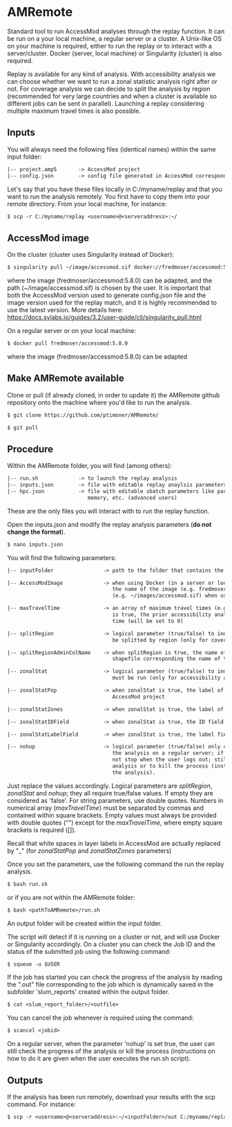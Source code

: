 # AMRemote
Standard tool to run AccessMod analyses through the replay function. It can be run on a your local machine, a regular server or a cluster. A Unix-like OS on your machine is required, either to run the replay or to interact with a server/cluster. Docker (server, local machine) or Singularity (cluster) is also required.

Replay is available for any kind of analysis. With accessibility analysis we can choose whether we want to run a zonal statistic analysis right after or not. For coverage analysis we can decide to split the analysis by region (recommended for very large countries and when a cluster is available so different jobs can be sent in parallel). Launching a replay considering multiple maximum travel times is also possible.

## Inputs

You will always need the following files (identical names) within the same input folder:

```txt 
|-- project.amp5       -> AccessMod project
|-- config.json        -> config file generated in AccessMod corresponding to the desired analysis
```

Let's say that you have these files locally in C:/myname/replay and that you want to run the analysis remotely. You first have to copy them into your remote directory. From your local machine, for instance:

```txt 
$ scp -r C:/myname/replay <username>@<serveraddress>:~/
```

## AccessMod image

On the cluster (cluster uses Singularity instead of Docker):

```txt 
$ singularity pull ~/image/accessmod.sif docker://fredmoser/accessmod:5.8.0
```
where the image (fredmoser/accessmod:5.8.0) can be adapted, and the path (~/image/accessmod.sif) is chosen by the user. It is important that both the AccessMod version used to generate config.json file and the image version used for the replay match, and it is highly recommended to use the latest version.
More details here: https://docs.sylabs.io/guides/3.2/user-guide/cli/singularity_pull.html


On a regular server or on your local machine:

```txt 
$ docker pull fredmoser/accessmod:5.8.0
```
where the image (fredmoser/accessmod:5.8.0) can be adapted

## Make AMRemote available

Clone or pull (if already cloned, in order to update it) the AMRemote github repository onto the machine where you'd like to run the analysis.

```txt 
$ git clone https://github.com/ptimoner/AMRemote/
```

```txt 
$ git pull
```

## Procedure

Within the AMRemote folder, you will find (among others):

```txt 
|-- run.sh             -> to launch the replay analysis
|-- inputs.json        -> file with editable replay anaylsis parameters (all users)
|-- hpc.json           -> file with editable sbatch parameters like partition name, time limit,
                          memory, etc. (advanced users)
```
These are the only files you will interact with to run the replay function.

Open the inputs.json and modify the replay analysis parameters (**do not change the format**).

```txt 
$ nano inputs.json
```
You will find the following parameters:

```txt 
|-- inputFolder                -> path to the folder that contains the project.am5p and config.json files

|-- AccessModImage             -> when using Docker (in a server or locally) 
                                  the name of the image (e.g. fredmoser/accessmod:5.8.0) or the path to the image 
                                  (e.g. ~/images/accessmod.sif) when using Singularity (cluster)

|-- maxTravelTime              -> an array of maximum travel times (e.g. [60,120]); when zonalStat 
                                  is true, the prior accessibility analysis will be run with no maximum travel 
                                  time (will be set to 0)

|-- splitRegion                -> logical parameter (true/false) to indicate if the analysis must 
                                  be splitted by region (only for coverage analysis)

|-- splitRegionAdminColName    -> when splitRegion is true, the name of the column in the facility 
                                  shapefile corresponding the name of the regions

|-- zonalStat                  -> logical parameter (true/false) to indicate if a Zonal Statistics analysis 
                                  must be run (only for accessibility analysis)

|-- zonalStatPop               -> when zonalStat is true, the label of the population layer in the 
                                  AccessMod project

|-- zonalStatZones             -> when zonalStat is true, the label of the zone layer in the AccessMod project

|-- zonalStatIDField           -> when zonalStat is true, the ID field (integer) in the zone layer

|-- zonalStatLabelField        -> when zonalStat is true, the label field in the zone layer

|-- nohup                      -> logical parameter (true/false) only considered when running 
                                  the analysis on a regular server; if true it indicates that the analysis does 
                                  not stop when the user logs out; still possible to check the progress of the 
                                  analysis or to kill the process (instructions on how to do it are given when running 
                                  the analysis).

```
Just replace the values accordingly. Logical parameters are *splitRegion*, *zonalStat* and *nohup*; they all require true/false values. If empty they are considered as 'false'. For string parameters, use double quotes. Numbers in numerical array (*maxTravelTime*) must be separated by commas and contained within square brackets. Empty values must always be provided with double quotes ("") except for the *maxTravelTime*, where empty square brackets is required ([]).

Recall that white spaces in layer labels in AccessMod are actually replaced by "_" (for *zonalStatPop* and *zonalStatZones* parameters)

Once you set the parameters, use the following command the run the replay analysis.

```txt 
$ bash run.sh
```
or if you are not within the AMRemote folder:
 
```txt 
$ bash <pathToAMRemote>/run.sh
```

An output folder will be created within the input folder.

The script will detect if it is running on a cluster or not, and will use Docker or Singularity accordingly. On a cluster you can check the Job ID and the status of the submitted job using the following command:

```txt 
$ squeue -u $USER
```

If the job has started you can check the progress of the analysis by reading the ".out" file corresponding to the job which is dynamically saved in the subfolder 'slum_reports' created within the output folder.

```txt 
$ cat <slum_report_folder>/<outfile>
```

You can cancel the job whenever is required using the command:

```txt 
$ scancel <jobid>
```
On a regular server, when the parameter 'nohup' is set true, the user can still check the progress of the analysis or kill the process (instructions on how to do it are given when the user executes the run.sh script).

## Outputs

If the analysis has been run remotely, download your results with the scp command. For instance:

```txt 
$ scp -r <username>@<serveraddress>:~/<inputFolder>/out C:/myname/replay 
```


